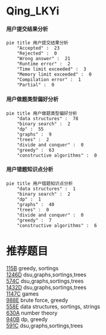 # Qing_LKYi

<!-- tabs:start -->



#### **用户提交结果分析**

```mermaid
pie title 用户提交结果分析
    "Accepted" :  23
    "Rejected" :  0
    "Wrong answer" :  21
    "Runtime error" :  2
    "Time limit exceeded" :  3
    "Memory limit exceeded" :  0
    "Compilation error" :  1
    "Partial" :  0
```

#### **用户做题类型偏好分析**

```mermaid
pie title 用户做题类型偏好分析
    "data structures" :  78
    "binary search" :  2
    "dp" :  55
    "graphs" :  9
    "trees" :  2
    "divide and conquer" :  0
    "greedy" :  63
    "constructive algorithms" :  0
```
#### **用户错题知识点分析**

```mermaid
pie title 用户错题知识点分析
    "data structures" :  1
    "binary search" :  2
    "dp" :  1
    "graphs" :  40
    "trees" :  0
    "divide and conquer" :  0
    "greedy" :  7
    "constructive algorithms" :  6
```



<!-- tabs:end -->
# 推荐题目
[115B](https://codeforces.com/contest/115/problem/B)		greedy,
                        sortings		  
[1246D](https://codeforces.com/contest/1246/problem/D)		dsu,graphs,sortings,trees		  
[574C](https://codeforces.com/contest/574/problem/C)		dsu,graphs,sortings,trees		  
[1432D](https://codeforces.com/contest/1432/problem/D)		dsu,graphs,sortings,trees		  
[1147C](https://codeforces.com/contest/1147/problem/C)		games		  
[988E](https://codeforces.com/contest/988/problem/E)		brute force,
                        greedy		  
[558E](https://codeforces.com/contest/558/problem/E)		data structures,
                        sortings,
                        strings		  
[630A](https://codeforces.com/contest/630/problem/A)		number theory		  
[940B](https://codeforces.com/contest/940/problem/B)		dp,
                        greedy		  
[591C](https://codeforces.com/contest/591/problem/C)		dsu,graphs,sortings,trees		  
